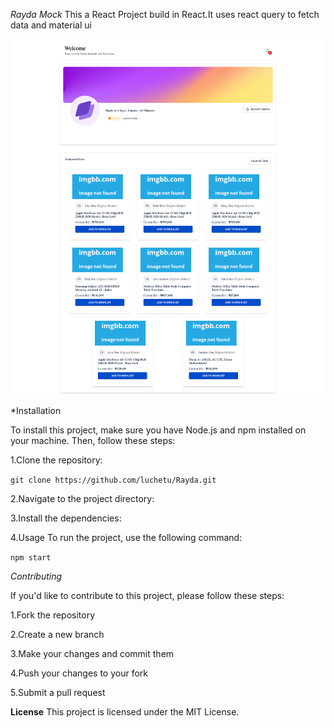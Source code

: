 
*Rayda Mock*
This a React Project build in React.It uses react query to fetch data and material ui

![Rayda](rayda.png)

*Installation

To install this project, make sure you have Node.js and npm installed on your machine. Then, follow these steps:

1.Clone the repository:

`git clone https://github.com/luchetu/Rayda.git`

2.Navigate to the project directory:

3.Install the dependencies:

4.Usage
To run the project, use the following command:

`npm start`

*Contributing*

If you'd like to contribute to this project, please follow these steps:

1.Fork the repository

2.Create a new branch

3.Make your changes and commit them

4.Push your changes to your fork

5.Submit a pull request


**License**
This project is licensed under the MIT License.





